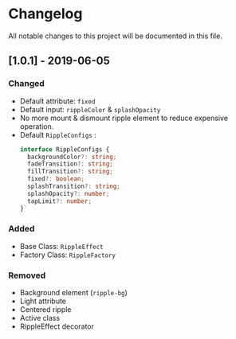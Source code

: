 # Changelog
All notable changes to this project will be documented in this file.

## [1.0.1] - 2019-06-05
### Changed
- Default attribute: `fixed`
- Default input: `rippleColor` & `splashOpacity`
- No more mount & dismount ripple element to reduce expensive operation.
- Default `RippleConfigs` :
  ```ts
  interface RippleConfigs {
    backgroundColor?: string;
    fadeTransition?: string;
    fillTransition?: string;
    fixed?: boolean;
    splashTransition?: string;
    splashOpacity?: number;
    tapLimit?: number;
  }`
  ```

### Added
- Base Class: `RippleEffect`
- Factory Class: `RippleFactory`

### Removed
- Background element (`ripple-bg`)
- Light attribute
- Centered ripple
- Active class
- RippleEffect decorator

